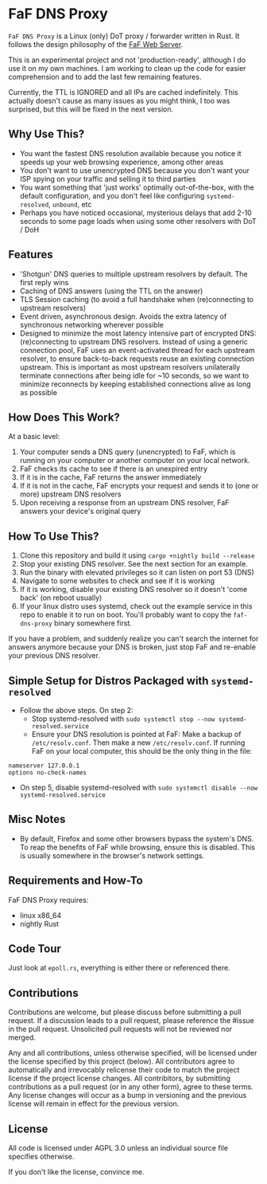 # FaF DNS Proxy

`FaF DNS Proxy` is a Linux (only) DoT proxy / forwarder written in Rust. It follows the design philosophy of the [FaF Web Server](https://www.github.com/errantmind/faf).

This is an experimental project and not 'production-ready', although I do use it on my own machines. I am working to clean up the code for easier comprehension and to add the last few remaining features.

Currently, the TTL is IGNORED and all IPs are cached indefinitely. This actually doesn't cause as many issues as you might think, I too was surprised, but this will be fixed in the next version.

## Why Use This?

- You want the fastest DNS resolution available because you notice it speeds up your web browsing experience, among other areas
- You don't want to use unencrypted DNS because you don't want your ISP spying on your traffic and selling it to third parties
- You want something that 'just works' optimally out-of-the-box, with the default configuration, and you don't feel like configuring `systemd-resolved`, `unbound`, etc
- Perhaps you have noticed occasional, mysterious delays that add 2-10 seconds to some page loads when using some other resolvers with DoT / DoH

## Features

- 'Shotgun' DNS queries to multiple upstream resolvers by default. The first reply wins
- Caching of DNS answers (using the TTL on the answer)
- TLS Session caching (to avoid a full handshake when (re)connecting to upstream resolvers)
- Event driven, asynchronous design. Avoids the extra latency of synchronous networking wherever possible
- Designed to minimize the most latency intensive part of encrypted DNS: (re)connecting to upstream DNS resolvers. Instead of using a generic connection pool, FaF uses an event-activated thread for each upstream resolver, to ensure back-to-back requests reuse an existing connection upstream. This is important as most upstream resolvers unilaterally terminate connections after being idle for ~10 seconds, so we want to minimize reconnects by keeping established connections alive as long as possible

## How Does This Work?

At a basic level:

1. Your computer sends a DNS query (unencrypted) to FaF, which is running on your computer or another computer on your local network.
2. FaF checks its cache to see if there is an unexpired entry
3. If it is in the cache, FaF returns the answer immediately
4. If it is not in the cache, FaF encrypts your request and sends it to (one or more) upstream DNS resolvers
5. Upon receiving a response from an upstream DNS resolver, FaF answers your device's original query

## How To Use This?

1. Clone this repository and build it using `cargo +nightly build --release`
2. Stop your existing DNS resolver. See the next section for an example.
3. Run the binary with elevated privileges so it can listen on port 53 (DNS)
4. Navigate to some websites to check and see if it is working
5. If it is working, disable your existing DNS resolver so it doesn't 'come back' (on reboot usually)
6. If your linux distro uses systemd, check out the example service in this repo to enable it to run on boot. You'll probably want to copy the `faf-dns-proxy` binary somewhere first.

If you have a problem, and suddenly realize you can't search the internet for answers anymore because your DNS is broken, just stop FaF and re-enable your previous DNS resolver.

## Simple Setup for Distros Packaged with `systemd-resolved`

- Follow the above steps. On step 2:
  - Stop systemd-resolved with `sudo systemctl stop --now systemd-resolved.service`
  - Ensure your DNS resolution is pointed at FaF: Make a backup of `/etc/resolv.conf`. Then make a new `/etc/resolv.conf`. If running FaF on your local computer, this should be the only thing in the file:

```
nameserver 127.0.0.1
options no-check-names
```

- On step 5, disable systemd-resolved with `sudo systemctl disable --now systemd-resolved.service`

## Misc Notes

- By default, Firefox and some other browsers bypass the system's DNS. To reap the benefits of FaF while browsing, ensure this is disabled. This is usually somewhere in the browser's network settings.

## Requirements and How-To

FaF DNS Proxy requires:

- linux x86_64
- nightly Rust

## Code Tour

Just look at `epoll.rs`, everything is either there or referenced there.

## Contributions

Contributions are welcome, but please discuss before submitting a pull request. If a discussion leads to a pull request, please reference the \#issue in the pull request. Unsolicited pull requests will not be reviewed nor merged.

Any and all contributions, unless otherwise specified, will be licensed under the license specified by this project (below). All contributors agree to automatically and irrevocably relicense their code to match the project license if the project license changes. All contribitors, by submitting contributions as a pull request (or in any other form), agree to these terms. Any license changes will occur as a bump in versioning and the previous license will remain in effect for the previous version.

## License

All code is licensed under AGPL 3.0 unless an individual source file specifies otherwise.

If you don't like the license, convince me.
